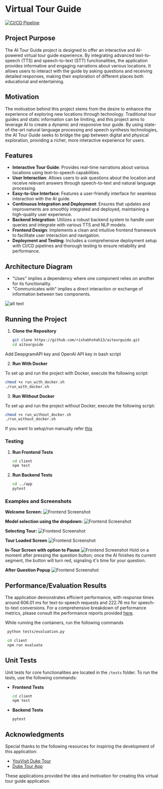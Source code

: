 # Virtual Tour Guide

[![CI/CD Pipeline](https://github.com/rishabhshah13/aitourguide/actions/workflows/ci-cd.yml/badge.svg)](https://github.com/rishabhshah13/aitourguide/actions/workflows/ci-cd.yml)

## Project Purpose

The AI Tour Guide project is designed to offer an interactive and AI-powered virtual tour guide experience. By integrating advanced text-to-speech (TTS) and speech-to-text (STT) functionalities, the application provides informative and engaging narrations about various locations. It allows users to interact with the guide by asking questions and receiving detailed responses, making their exploration of different places both educational and entertaining. 

## Motivation

The motivation behind this project stems from the desire to enhance the experience of exploring new locations through technology. Traditional tour guides and static information can be limiting, and this project aims to leverage AI to create a dynamic and responsive tour guide. By using state-of-the-art natural language processing and speech synthesis technologies, the AI Tour Guide seeks to bridge the gap between digital and physical exploration, providing a richer, more interactive experience for users.

## Features

- **Interactive Tour Guide**: Provides real-time narrations about various locations using text-to-speech capabilities.
- **User Interaction**: Allows users to ask questions about the location and receive relevant answers through speech-to-text and natural language processing.
- **Easy-to-Use Interface**: Features a user-friendly interface for seamless interaction with the AI guide.
- **Continuous Integration and Deployment**: Ensures that updates and improvements are smoothly integrated and deployed, maintaining a high-quality user experience.
- **Backend Integration**: Utilizes a robust backend system to handle user queries and integrate with various TTS and NLP models.
- **Frontend Design**: Implements a clean and intuitive frontend framework to facilitate user interaction and navigation.
- **Deployment and Testing**: Includes a comprehensive deployment setup with CI/CD pipelines and thorough testing to ensure reliability and performance.


## Architecture Diagram

- "Uses" implies a dependency where one component relies on another for its functionality.
- "Communicates with" implies a direct interaction or exchange of information between two components.
  
![alt text](assets/Architecture.svg)


## Running the Project

1. **Clone the Repository**

   ```bash
   git clone https://github.com/rishabhshah13/aitourguide.git
   cd aitourguide
   ```

Add DeepgramAPI key and OpenAI API key in bash script

2. **Run With Docker**

To set up and run the project with Docker, execute the following script:

```bash
chmod +x run_with_docker.sh
./run_with_docker.sh
```

3. **Run Without Docker**

To set up and run the project without Docker, execute the following script:

```bash
chmod +x run_without_docker.sh
./run_without_docker.sh
```

If you want to setup/run manually refer [this](./ManualSetup.md)


### Testing

1. **Run Frontend Tests**

   ```bash
   cd client
   npm test
   ```

2. **Run Backend Tests**

   ```bash
   cd ../app
   pytest
   ```

### Examples and Screenshots

**Welcome Screen:**
![Frontend Screenshot](assets/Readmeimages/1.jpeg)

**Model selection using the dropdown:**
![Frontend Screenshot](assets/Readmeimages/1.2.jpeg)

**Selecting Tour:**
![Frontend Screenshot](assets/Readmeimages/2.jpeg)

**Tour Loaded Screen**
![Frontend Screenshot](assets/Readmeimages/3.jpeg)

**In-Tour Screen with option to Pause**
![Frontend Screenshot](assets/Readmeimages/4.jpeg)
Hold on a moment after pressing the question button; once the AI finishes its current segment, the button will turn red, signaling it's time for your question.

**After Question Popup**
![Frontend Screenshot](assets/Readmeimages/5.jpeg)

## Performance/Evaluation Results

The application demonstrates efficient performance, with response times around 606.01 ms for text-to-speech requests and 222.76 ms for speech-to-text conversions. For a comprehensive breakdown of performance metrics, please consult the performance reports provided [here](./tests/assets/).

While running the containers, run the following commands

 ```bash
  python tests/evaluation.py 
  ```

 ```bash
  cd client
  npm run evaluate 
  ```


## Unit Tests

Unit tests for core functionalities are located in the `/tests` folder. To run the tests, use the following commands:

- **Frontend Tests**

  ```bash
  cd client
  npm test
  ```

- **Backend Tests**

  ```bash
  pytest
  ```
## Acknowledgments

Special thanks to the following resources for inspiring the development of this application:

- [YouVisit Duke Tour](https://www.youvisit.com/tour/duke)
- [Duke Tour App](https://duke.stqry.app/)

These applications provided the idea and motivation for creating this virtual tour guide application.

